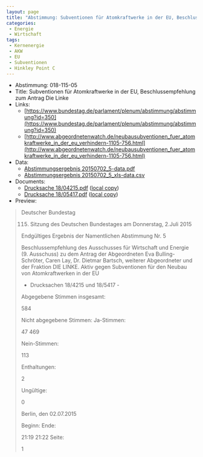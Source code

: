 ```yaml
---
layout: page
title: "Abstimmung: Subventionen für Atomkraftwerke in der EU, Beschlussempfehlung zum Antrag Die Linke"
categories:
 - Energie
 - Wirtschaft
tags:
 - Kernenergie
 - AKW
 - EU
 - Subventionen
 - Hinkley Point C
---
```


* Abstimmung: 018-115-05
* Title: Subventionen für Atomkraftwerke in der EU, Beschlussempfehlung zum Antrag Die Linke
* Links: 
    * [https://www.bundestag.de/parlament/plenum/abstimmung/abstimmung?id=350](https://www.bundestag.de/parlament/plenum/abstimmung/abstimmung?id=350)
    * [http://www.abgeordnetenwatch.de/neubausubventionen_fuer_atomkraftwerke_in_der_eu_verhindern-1105-756.html](http://www.abgeordnetenwatch.de/neubausubventionen_fuer_atomkraftwerke_in_der_eu_verhindern-1105-756.html)
* Data: 
    * [Abstimmungsergebnis 20150702_5-data.pdf](/res/abstimmungsliste/20150702_5-data.pdf)
    * [Abstimmungsergebnis 20150702_5_xls-data.csv](/res/abstimmungsliste/analyses/20150702_5_xls-data.csv)
* Documents: 
    * [Drucksache 18/04215.pdf](http://dip21.bundestag.de/dip21/btd/18/042/1804215.pdf) ([local copy](/res/abstimmungsdaten/018-115-05/1804215.pdf))
    * [Drucksache 18/05417.pdf](http://dip21.bundestag.de/dip21/btd/18/054/1805417.pdf) ([local copy](/res/abstimmungsdaten/018-115-05/1805417.pdf))
* Preview: 
> Deutscher Bundestag
> 
> 115. Sitzung des Deutschen Bundestages
> am Donnerstag, 2.Juli 2015
> 
> Endgültiges Ergebnis der Namentlichen Abstimmung Nr. 5
> 
> Beschlussempfehlung des Ausschusses für Wirtschaft und Energie (9. Ausschuss)
> zu dem Antrag der Abgeordneten Eva Bulling-Schröter, Caren Lay, Dr. Dietmar Bartsch,
> weiterer Abgeordneter und der Fraktion DIE LINKE.
> Aktiv gegen Subventionen für den Neubau von Atomkraftwerken in der EU
> - Drucksachen 18/4215 und 18/5417 -
> 
> Abgegebene Stimmen insgesamt:
> 
> 584
> 
> Nicht abgegebene Stimmen:
> Ja-Stimmen:
> 
> 47
> 469
> 
> Nein-Stimmen:
> 
> 113
> 
> Enthaltungen:
> 
> 2
> 
> Ungültige:
> 
> 0
> 
> Berlin, den 02.07.2015
> 
> Beginn:
> Ende:
> 
> 21:19
> 21:22
> Seite:
> 
> 1
> 
> 
